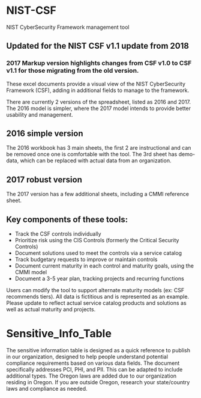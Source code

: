 # NIST-CSF
NIST CyberSecurity Framework management tool

## Updated for the NIST CSF v1.1 update from 2018 ##
### 2017 Markup version highlights changes from CSF v1.0 to CSF v1.1 for those migrating from the old version.

These excel documents provide a visual view of the NIST CyberSecurity Framework (CSF), adding in additional 
fields to manage to the framework.

There are currently 2 versions of the spreadsheet, listed as 2016 and 2017. The 2016 model is simpler, where the 2017 model 
intends to provide better usability and management.

## 2016 simple version
The 2016 workbook has 3 main sheets, the first 2 are instructional and can be removed once one is comfortable with the tool. 
The 3rd sheet has demo-data, which can be replaced with actual data from an organization. 

## 2017 robust version
The 2017 version has a few additional sheets, including a CMMI reference sheet.

## Key components of these tools: 
 - Track the CSF controls individually
 - Prioritize risk using the CIS Controls (formerly the Critical Security Controls)
 - Document solutions used to meet the controls via a service catalog
 - Track budgetary requests to improve or maintain controls
 - Document current maturity in each control and maturity goals, using the CMMI model
 - Document a 3-5 year plan, tracking projects and recurring functions

Users can modify the tool to support alternate maturity models (ex: CSF recommends tiers). All data is fictitious and is represented as an example. Please update to reflect actual service catalog products and solutions as well as actual maturity and projects.

# Sensitive_Info_Table
The sensitive information table is designed as a quick reference to publish in our organization, designed to help people understand potential compliance requirements based on various data fields. The document specifically addresses PCI, PHI, and PII. This can be adapted to include additional types. The Oregon laws are added due to our organization residing in Oregon. If you are outside Oregon, research your state/country laws and compliance as needed.
